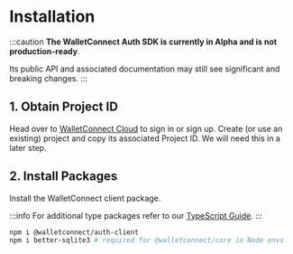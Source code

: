 # Installation

:::caution
**The WalletConnect Auth SDK is currently in Alpha and is not production-ready**.

Its public API and associated documentation may still see significant and breaking changes.
:::

## 1. Obtain Project ID

Head over to [WalletConnect Cloud](https://cloud.walletconnect.com/) to sign in or sign up. Create (or use an existing) project and copy its associated Project ID. We will need this in a later step.

## 2. Install Packages

Install the WalletConnect client package.

:::info
For additional type packages refer to our [TypeScript Guide](../guides/typescript).
:::

```bash npm2yarn
npm i @walletconnect/auth-client
npm i better-sqlite3 # required for @walletconnect/core in Node envs
```
